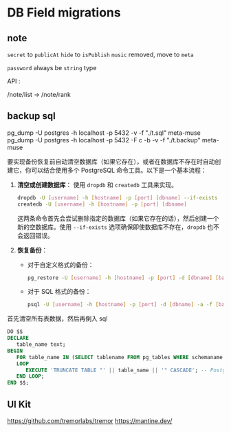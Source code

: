# DB Field migrations

## note

`secret` to `publicAt`
`hide` to `isPublish`
`music` removed, move to `meta`

`password` always be `string` type

API :

/note/list -> /note/rank

## backup sql

pg_dump -U postgres -h localhost -p 5432 -v -f "./t.sql" meta-muse
pg_dump -U postgres -h localhost -p 5432 -F c -b -v -f "./t.backup" meta-muse

要实现备份恢复前自动清空数据库（如果它存在），或者在数据库不存在时自动创建它，你可以结合使用多个 PostgreSQL 命令工具。以下是一个基本流程：

1. **清空或创建数据库**：
   使用 `dropdb` 和 `createdb` 工具来实现。

   ```bash
   dropdb -U [username] -h [hostname] -p [port] [dbname] --if-exists
   createdb -U [username] -h [hostname] -p [port] [dbname]
   ```

   这两条命令首先会尝试删除指定的数据库（如果它存在的话），然后创建一个新的空数据库。使用 `--if-exists` 选项确保即使数据库不存在，`dropdb` 也不会返回错误。

2. **恢复备份**：

   - 对于自定义格式的备份：

     ```bash
     pg_restore -U [username] -h [hostname] -p [port] -d [dbname] [backup_file_path]
     ```

   - 对于 SQL 格式的备份：

     ```bash
     psql -U [username] -h [hostname] -p [port] -d [dbname] -a -f [backup_file_path]
     ```

首先清空所有表数据，然后再倒入 sql

```sql
DO $$
DECLARE
   table_name text;
BEGIN
   FOR table_name IN (SELECT tablename FROM pg_tables WHERE schemaname = 'public')
   LOOP
      EXECUTE 'TRUNCATE TABLE "' || table_name || '" CASCADE'; -- PostgreSQL 将未用双引号包围的标识符（如表名和列名）转换为小写。因此，TRUNCATE TABLE Comment 会被解释为 TRUNCATE TABLE comment。但如果原始表名使用了大写或大小写混合，那么在引用时需要使用双引号。
   END LOOP;
END $$;
```

## UI Kit

https://github.com/tremorlabs/tremor
https://mantine.dev/
